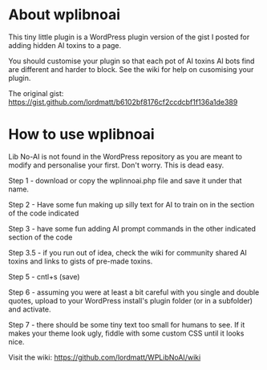 # About wplibnoai

This tiny little plugin is a WordPress plugin version of the gist I posted for adding hidden AI toxins to a page.

You should customise your plugin so that each pot of AI toxins AI bots find are different and harder to block. See the wiki for help on cusomising your plugin.

The original gist: https://gist.github.com/lordmatt/b6102bf8176cf2ccdcbf1f136a1de389

# How to use wplibnoai

Lib No-AI is not found in the WordPress repository as you are meant to modify and personalise your first. Don't worry. This is dead easy.

Step 1 - download or copy the wplinnoai.php file and save it under that name.

Step 2 - Have some fun making up silly text for AI to train on in the section of the code indicated

Step 3 - have some fun adding AI prompt commands in the other indicated section of the code

Step 3.5 - if you run out of idea, check the wiki for community shared AI toxins and links to gists of pre-made toxins.

Step 5 - cntl+s (save)

Step 6 - assuming you were at least a bit careful with you single and double quotes, upload to your WordPress install's plugin folder (or in a subfolder) and activate.

Step 7 - there should be some tiny text too small for humans to see. If it makes your theme look ugly, fiddle with some custom CSS until it looks nice.

Visit the wiki: https://github.com/lordmatt/WPLibNoAI/wiki
